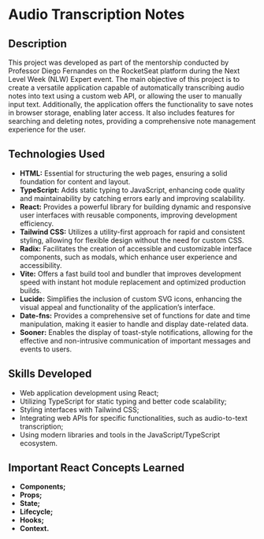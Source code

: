 # Audio Transcription Notes

## Description
This project was developed as part of the mentorship conducted by Professor Diego Fernandes on the RocketSeat platform during the Next Level Week (NLW) Expert event. The main objective of this project is to create a versatile application capable of automatically transcribing audio notes into text using a custom web API, or allowing the user to manually input text. Additionally, the application offers the functionality to save notes in browser storage, enabling later access. It also includes features for searching and deleting notes, providing a comprehensive note management experience for the user.

## Technologies Used
- **HTML:** Essential for structuring the web pages, ensuring a solid foundation for content and layout.
- **TypeScript:** Adds static typing to JavaScript, enhancing code quality and maintainability by catching errors early and improving scalability.
- **React:** Provides a powerful library for building dynamic and responsive user interfaces with reusable components, improving development efficiency.
- **Tailwind CSS:** Utilizes a utility-first approach for rapid and consistent styling, allowing for flexible design without the need for custom CSS.
- **Radix:** Facilitates the creation of accessible and customizable interface components, such as modals, which enhance user experience and accessibility.
- **Vite:** Offers a fast build tool and bundler that improves development speed with instant hot module replacement and optimized production builds.
- **Lucide:**  Simplifies the inclusion of custom SVG icons, enhancing the visual appeal and functionality of the application’s interface.
- **Date-fns:** Provides a comprehensive set of functions for date and time manipulation, making it easier to handle and display date-related data.
- **Sooner:** Enables the display of toast-style notifications, allowing for the effective and non-intrusive communication of important messages and events to users.

## Skills Developed
- Web application development using React;
- Utilizing TypeScript for static typing and better code scalability;
- Styling interfaces with Tailwind CSS;
- Integrating web APIs for specific functionalities, such as audio-to-text transcription;
- Using modern libraries and tools in the JavaScript/TypeScript ecosystem.

## Important React Concepts Learned
- **Components;**
- **Props;**
- **State;**
- **Lifecycle;**
- **Hooks;**
- **Context.**
